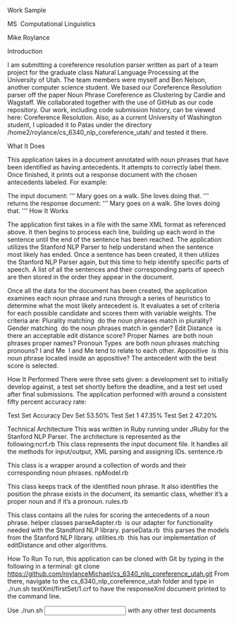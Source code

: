 Work Sample

MS ­ Computational Linguistics

Mike Roylance

Introduction

I am submitting a coreference resolution parser written as part of a team project for the
graduate class Natural Language Processing at the University of Utah. The team members were
myself and Ben Nelson, another computer science student. We based our Coreference
Resolution parser off the paper Noun Phrase Coreference as Clustering by Cardie and
Wagstaff. We collaborated together with the use of GitHub as our code repository. Our work,
including code submission history, can be viewed here: Coreference Resolution. Also, as a
current University of Washington student, I uploaded it to Patas under the directory
/home2/roylance/cs_6340_nlp_coreference_utah/ and tested it there.

What It Does

This application takes in a document annotated with noun phrases that have been
identified as having antecedents. It attempts to correctly label them. Once finished, it prints out a
response document with the chosen antecedents labeled. For example:

The input document:
'''
<TXT>
Mary goes on a walk.
<COREF ID=”1”>She</COREF> loves doing that.
</TXT>
'''
returns the response document:
'''
<TXT>
<COREF ID=”X1”>Mary</COREF> goes on a walk.
<COREF ID=”1” REF=”X1”>She</COREF> loves doing that.
</TXT>
'''
How It Works

The application first takes in a file with the same XML format as referenced above. It then
begins to process each line, building up each word in the sentence until the end of the sentence
has been reached. The application utilizes the Stanford NLP Parser to help understand when the
sentence most likely has ended. Once a sentence has been created, it then utilizes the Stanford
NLP Parser again, but this time to help identify specific parts of speech. A list of all the
sentences and their corresponding parts of speech are then stored in the order they appear in
the document.

Once all the data for the document has been created, the application examines each
noun phrase and runs through a series of heuristics to determine what the most likely antecedent is. It evaluates a set of criteria for each possible candidate and scores them with
variable weights. The criteria are:
Plurality matching ­ do the noun phrases match in plurality?
Gender matching ­ do the noun phrases match in gender?
Edit Distance ­ is there an acceptable edit distance score?
Proper Names ­ are both noun phrases proper names?
Pronoun Types ­ are both noun phrases matching pronouns?
I and Me ­ I and Me tend to relate to each other.
Appositive ­ is this noun phrase located inside an appositive?
The antecedent with the best score is selected.

How It Performed
There were three sets given: a development set to initially develop against, a test set
shortly before the deadline, and a test set used after final submissions. The application
performed with around a consistent fifty percent accuracy rate:

Test Set Accuracy
Dev Set 53.50%
Test Set 1 47.35%
Test Set 2 47.20%

Technical Architecture
This was written in Ruby running under JRuby for the Stanford NLP Parser. The
architecture is represented as the following:ncrf.rb
This class represents the input document file. It handles all the methods for input/output,
XML parsing and assigning IDs.
sentence.rb

This class is a wrapper around a collection of words and their corresponding noun
phrases.
npModel.rb

This class keeps track of the identified noun phrase. It also identifies the position the
phrase exists in the document, its semantic class, whether it’s a proper noun and if it’s a
pronoun.
rules.rb

This class contains all the rules for scoring the antecedents of a noun phrase.
helper classes
parseAdapter.rb ­ is our adapter for functionality needed with the Standford NLP library.
parseData.rb ­ this parses the models from the Stanford NLP library.
utilities.rb ­ this has our implementation of editDistance and other algorithms.

How To Run
To run, this application can be cloned with Git by typing in the following in a terminal:
git clone https://github.com/roylanceMichael/cs_6340_nlp_coreference_utah.git
From there, navigate to the cs_6340_nlp_coreference_utah folder and type in
./run.sh testXml/firstSet/1.crf
to have the responseXml document printed to the command line.

Use ./run.sh <input document file path> with any other test documents
